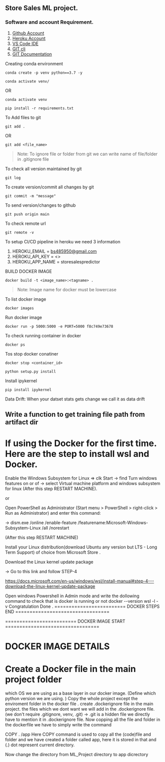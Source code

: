 

## Store Sales ML project.

### Software and account Requirement.

1. [Github Account](https://github.com)
2. [Heroku Account](https://dashboard.heroku.com/login)
3. [VS Code IDE](https://code.visualstudio.com/download)
4. [GIT cli](https://git-scm.com/downloads)
5. [GIT Documentation](https://git-scm.com/docs/gittutorial)


Creating conda environment
```
conda create -p venv python==3.7 -y
```
```
conda activate venv/
```
OR 
```
conda activate venv
```

```
pip install -r requirements.txt
```

To Add files to git
```
git add .
```

OR
```
git add <file_name>
```

> Note: To ignore file or folder from git we can write name of file/folder in .gitignore file


To check all version maintained by git
```
git log
```

To create version/commit all changes by git
```
git commit -m "message"
```

To send version/changes to github
```
git push origin main
```

To check remote url 
```
git remote -v
```

To setup CI/CD pipeline in heroku we need 3 information
1. HEROKU_EMAIL = bs485950@gmail.com
2. HEROKU_API_KEY = <>
3. HEROKU_APP_NAME = storesalespredictor

BUILD DOCKER IMAGE
```
docker build -t <image_name>:<tagname> .
```
> Note: Image name for docker must be lowercase


To list docker image
```
docker images
```

Run docker image
```
docker run -p 5000:5000 -e PORT=5000 f8c749e73678
```

To check running container in docker
```
docker ps
```

Tos stop docker conatiner
```
docker stop <container_id>
```



```
python setup.py install
```


Install ipykernel

```
pip install ipykernel
```


Data Drift:
When your datset stats gets change we call it as data drift



## Write a function to get training file path from artifact dir




# If using the Docker for the first time. Here are the step to install wsl and Docker.
Enable the Windows Subsystem for Linux
=> clk Start -> find Turn windows features on or of -> select Virtual machine platform and windows subsystem for linux (After this step RESTART MACHINE).

or

Open PowerShell as Administrator (Start menu > PowerShell > right-click > Run as Administrator) and enter this command:

-> dism.exe /online /enable-feature /featurename:Microsoft-Windows-Subsystem-Linux /all /norestart

(After this step RESTART MACHINE)

Install your Linux distribution(download Ubuntu any version but LTS - Long Term Support) of choice from Microsoft Store .

Download the Linux kernel update package

-> Go to this link and follow STEP-4

https://docs.microsoft.com/en-us/windows/wsl/install-manual#step-4---download-the-linux-kernel-update-package

Open windows Powershell in Admin mode and write the dollowing command to check that is docker is running or not
 docker --version
wsl -l -v
Congratulation Done .
========================= DOCKER STEPS END =================================

========================= DOCKER IMAGE START =================================

# DOCKER IMAGE DETAILS

# Create a Docker file in the main project folder

which OS we are using as a base layer in our docker image. (Define which python version we are using. )
Copy the whole project except the enviroment folder in the docker file .
create .dockerignore file in the main project.
the files which we dont want we will add in the .dockerignore file.(we don't require .gitignore, venv, .git) -> .git is a hidden file we directly have to mention it in .dockerignore file.
Now copping all the file and folder in the dockerfile we have to simply write the command

COPY . /app
Here COPY command is used to copy all the (code)file and folder and we have created a folder called app, here it is stored in that and (.) dot represent current directory.

Now change the directory from ML_Project directory to app dicrectory